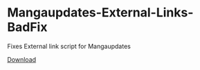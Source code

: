 # Mangaupdates-External-Links-BadFix
Fixes External link script for Mangaupdates
[]()

[Download](https://github.com/Reibies/Mangaupdates-External-Links-BadFix/raw/master/EXTlink_fix.user.js)
